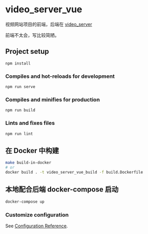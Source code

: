 # video_server_vue

视频网站项目的前端，后端在 [video_server](https://github.com/alacine/video_server)

前端不太会，写比较简陋。

## Project setup
```
npm install
```

### Compiles and hot-reloads for development
```
npm run serve
```

### Compiles and minifies for production
```
npm run build
```

### Lints and fixes files
```
npm run lint
```

## 在 Docker 中构建
```bash
make build-in-docker
# or
docker build . -t video_server_vue_build -f build.Dockerfile
```

## 本地配合后端 docker-compose 启动
```bash
docker-compose up
```

### Customize configuration
See [Configuration Reference](https://cli.vuejs.org/config/).
